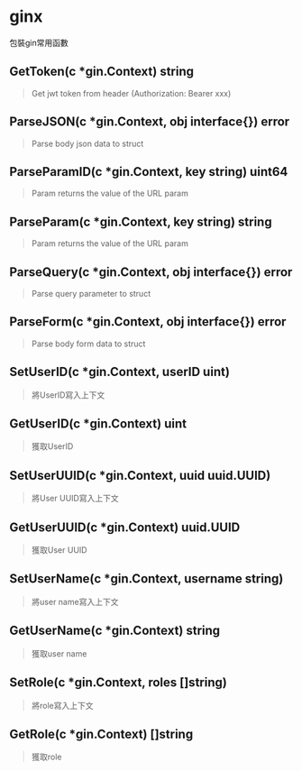 # ginx
包裝gin常用函數

## GetToken(c *gin.Context) string
> Get jwt token from header (Authorization: Bearer xxx)
 
## ParseJSON(c *gin.Context, obj interface{}) error
> Parse body json data to struct

## ParseParamID(c *gin.Context, key string) uint64
> Param returns the value of the URL param

## ParseParam(c *gin.Context, key string) string
> Param returns the value of the URL param

## ParseQuery(c *gin.Context, obj interface{}) error
> Parse query parameter to struct

## ParseForm(c *gin.Context, obj interface{}) error
> Parse body form data to struct

## SetUserID(c *gin.Context, userID uint)
> 將UserID寫入上下文

## GetUserID(c *gin.Context) uint
> 獲取UserID

## SetUserUUID(c *gin.Context, uuid uuid.UUID)
> 將User UUID寫入上下文

## GetUserUUID(c *gin.Context) uuid.UUID
> 獲取User UUID

## SetUserName(c *gin.Context, username string)
> 將user name寫入上下文

## GetUserName(c *gin.Context) string
> 獲取user name

## SetRole(c *gin.Context, roles []string)
> 將role寫入上下文

## GetRole(c *gin.Context) []string
> 獲取role